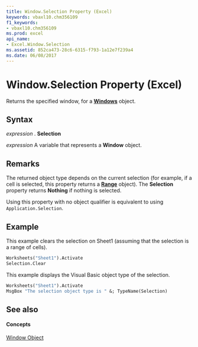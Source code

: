 ```yaml
---
title: Window.Selection Property (Excel)
keywords: vbaxl10.chm356109
f1_keywords:
- vbaxl10.chm356109
ms.prod: excel
api_name:
- Excel.Window.Selection
ms.assetid: 852ca473-28c6-6315-f793-1a12e7f239a4
ms.date: 06/08/2017
---
```



# Window.Selection Property (Excel)

Returns the specified window, for a  **[Windows](Excel.Windows.md)** object.


## Syntax

 _expression_ . **Selection**

 _expression_ A variable that represents a **Window** object.


## Remarks

The returned object type depends on the current selection (for example, if a cell is selected, this property returns a  **[Range](Excel.Range(objec).md)** object). The **Selection** property returns **Nothing** if nothing is selected.

Using this property with no object qualifier is equivalent to using  `Application.Selection`.


## Example

This example clears the selection on Sheet1 (assuming that the selection is a range of cells).


```vb
Worksheets("Sheet1").Activate 
Selection.Clear
```

This example displays the Visual Basic object type of the selection.




```vb
Worksheets("Sheet1").Activate 
MsgBox "The selection object type is " &; TypeName(Selection)
```


## See also


#### Concepts


[Window Object](Excel.Window.md)

